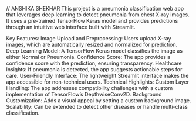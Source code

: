 // ANSHIKA SHEKHAR
This project is a pneumonia classification web app that leverages deep learning to detect pneumonia from chest X-ray images. It uses a pre-trained TensorFlow Keras model and provides predictions through an intuitive web interface built with Streamlit.

Key Features:
Image Upload and Preprocessing: Users upload X-ray images, which are automatically resized and normalized for prediction.
Deep Learning Model: A TensorFlow Keras model classifies the image as either Normal or Pneumonia.
Confidence Score: The app provides a confidence score with the prediction, ensuring transparency.
Healthcare Insights: If pneumonia is detected, the app suggests actionable steps for care.
User-Friendly Interface: The lightweight Streamlit interface makes the app accessible for non-technical users.
Technical Highlights:
Custom Layer Handling: The app addresses compatibility challenges with a custom implementation of TensorFlow’s DepthwiseConv2D.
Background Customization: Adds a visual appeal by setting a custom background image.
Scalability: Can be extended to detect other diseases or handle multi-class classification.
